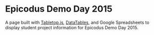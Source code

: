 # Epicodus Demo Day 2015

A page built with [Tabletop.js](https://github.com/jsoma/tabletop), [DataTables](https://www.datatables.net/), and Google Spreadsheets to display student project information for Epicodus Demo Day 2015.

